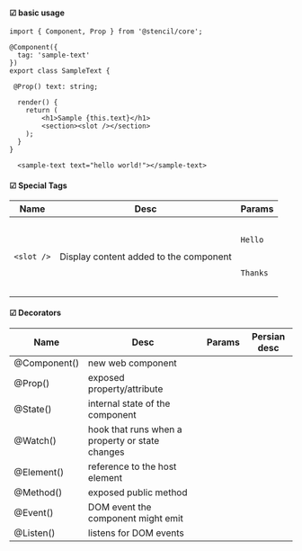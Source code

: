 #### ☑ basic usage
```
import { Component, Prop } from '@stencil/core';

@Component({
  tag: 'sample-text'
})
export class SampleText {

 @Prop() text: string;

  render() {
    return (
        <h1>Sample {this.text}</h1>
        <section><slot /></section>
    );
  }
}
```
```
  <sample-text text="hello world!"></sample-text>
```

#### ☑ Special Tags
|Name|Desc|Params|
|-|-|-|
|```<slot />```|Display content added to the component |<code><my-component><br><p slot='my-header'>Hello</p><br><p slot='my-footer'>Thanks</p><br></my-component></code>|

#### ☑ Decorators
|Name|Desc|Params|Persian desc|
|-|-|-|-|
|@Component()|new web component|||
|@Prop()|exposed property/attribute|||
|@State()|internal state of the component|||
|@Watch()|hook that runs when a property or state changes|||
|@Element()| reference to the host element|||
|@Method()| exposed public method|||
|@Event()|DOM event the component might emit|||
|@Listen()|listens for DOM events|||


